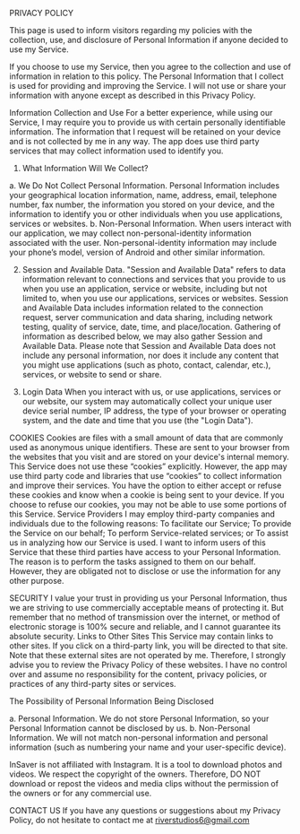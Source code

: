 PRIVACY POLICY

This page is used to inform visitors regarding my policies with the collection, use, and disclosure of Personal Information if anyone decided to use my Service.

If you choose to use my Service, then you agree to the collection and use of information in relation to this policy. The Personal Information that I collect is used for providing and improving the Service. I will not use or share your information with anyone except as described in this Privacy Policy.

Information Collection and Use
For a better experience, while using our Service, I may require you to provide us with certain personally identifiable information. The information that I request will be retained on your device and is not collected by me in any way.
The app does use third party services that may collect information used to identify you.


1. What Information Will We Collect?

a. We Do Not Collect Personal Information. Personal Information includes your geographical location information, name, address, email, telephone number, fax number, the information you stored on your device, and the information to identify you or other individuals when you use applications, services or websites.
b. Non-Personal Information. When users interact with our application, we may collect non-personal-identity information associated with the user. Non-personal-identity information may include your phone’s model, version of Android and other similar information.

2. Session and Available Data. "Session and Available Data" refers to data information relevant to connections and services that you provide to us when you use an application, service or website, including but not limited to, when you use our applications, services or websites. Session and Available Data includes information related to the connection request, server communication and data sharing, including network testing, quality of service, date, time, and place/location. Gathering of information as described below, we may also gather Session and Available Data. Please note that Session and Available Data does not include any personal information, nor does it include any content that you might use applications (such as photo, contact, calendar, etc.), services, or website to send or share.

3. Login Data When you interact with us, or use applications, services or our website, our system may automatically collect your unique user device serial number, IP address, the type of your browser or operating system, and the date and time that you use (the "Login Data").

COOKIES
Cookies are files with a small amount of data that are commonly used as anonymous unique identifiers. These are sent to your browser from the websites that you visit and are stored on your device's internal memory.
This Service does not use these “cookies” explicitly. However, the app may use third party code and libraries that use “cookies” to collect information and improve their services. You have the option to either accept or refuse these cookies and know when a cookie is being sent to your device. If you choose to refuse our cookies, you may not be able to use some portions of this Service.
Service Providers
I may employ third-party companies and individuals due to the following reasons:
To facilitate our Service;
To provide the Service on our behalf;
To perform Service-related services; or
To assist us in analyzing how our Service is used.
I want to inform users of this Service that these third parties have access to your Personal Information. The reason is to perform the tasks assigned to them on our behalf. However, they are obligated not to disclose or use the information for any other purpose.


SECURITY
I value your trust in providing us your Personal Information, thus we are striving to use commercially acceptable means of protecting it. But remember that no method of transmission over the internet, or method of electronic storage is 100% secure and reliable, and I cannot guarantee its absolute security.
Links to Other Sites
This Service may contain links to other sites. If you click on a third-party link, you will be directed to that site. Note that these external sites are not operated by me. Therefore, I strongly advise you to review the Privacy Policy of these websites. I have no control over and assume no responsibility for the content, privacy policies, or practices of any third-party sites or services.

The Possibility of Personal Information Being Disclosed

a. Personal Information. We do not store Personal Information, so your Personal Information cannot be disclosed by us.
b. Non-Personal Information. We will not match non-personal information and personal information (such as numbering your name and your user-specific device).

InSaver is not affiliated with Instagram. It is a tool to download photos and videos. We respect the copyright of the owners. Therefore, DO NOT download or repost the videos and media clips without the permission of the owners or for any commercial use.

CONTACT US
If you have any questions or suggestions about my Privacy Policy, do not hesitate to contact me at
riverstudios6@gmail.com



